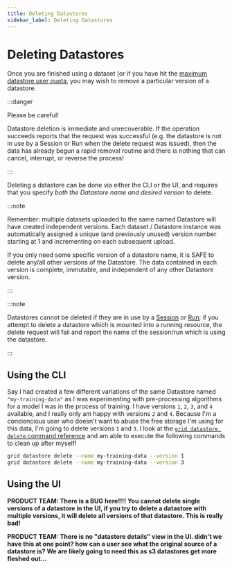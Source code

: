 ```yaml
---
title: Deleting Datastores
sidebar_label: Deleting Datastores
---
```


# Deleting Datastores

Once you are finished using a dataset (or if you have hit the [maximum datastore user
quota](../faq.md#datastore-charging-and-limits), you may wish to remove a particular
version of a datastore. 

:::danger 

Please be careful!

Datastore deletion is immediate and unrecoverable. If the operation succeeds reports that
the request was successful (e.g. the datastore is not in use by a Session or Run when the
delete request was issued), then the data has already begun a rapid removal routine and
there is nothing that can cancel, interrupt, or reverse the process!

:::

Deleting a datastore can be done via either the CLI or the UI, and requires that you
specify _both the Datastore name and desired version_ to delete. 

:::note

Remember: multiple datasets uploaded to the same named Datastore will have created
independent versions. Each dataset / Datastore instance was automatically assigned a
unique (and previously unused) version number starting at 1 and incrementing on each
subsequent upload. 

If you only need some specific version of a datastore name, it is SAFE to delete any/all
other versions of the Datastore. The data contained in each version is complete,
immutable, and independent of any other Datastore version. 

:::

:::note

Datastores cannot be deleted if they are in use by a [Session](../../sessions/README.md)
or [Run](../../runs/1_README.md); if you attempt to delete a datastore which is mounted
into a running resource, the delete request will fail and report the name of the
session/run which is using the datastore.

:::

## Using the CLI 

Say I had created a few different variations of the same Datastore named
`"my-training-data"` as I was experimenting with pre-processing algorithms for a model I was
in the process of training. I have versions `1`, `2`, `3`, and `4` available, and I really
only am happy with versions `2` and `4`. Because I'm a conciencious user who doesn't want
to abuse the free storage I'm using for this data, I'm going to delete versions `1` and
`3`. I look at the [`grid datastore delete` command reference](../../../cli.md#delete) and
am able to execute the following commands to clean up after myself!

```bash
grid datastore delete --name my-training-data --version 1
grid datastore delete --name my-training-data --version 3
```

## Using the UI

**PRODUCT TEAM: There is a BUG here!!!! You cannot delete single versions of a datastore
in the UI, if you try to delete a datastore with multiple versions, it will delete all
versions of that datastore. This is really bad!** 

**PRODUCT TEAM: There is no "datastore details" view in the UI. didn't we have this at one
point? how can a user see what the original source of a datastore is? We are likely going
to need this as s3 datastores get more fleshed out...**